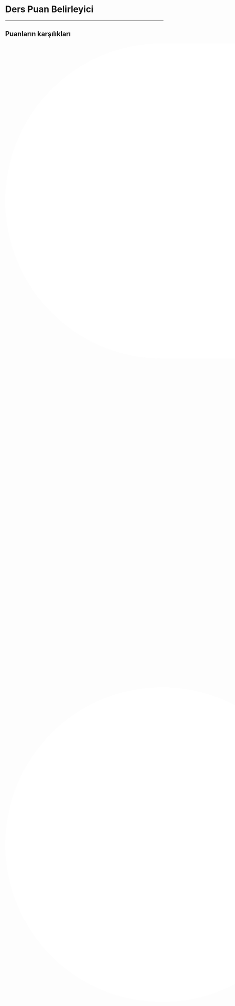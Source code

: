 # Ders Puan Belirleyici


****
## Puanların karşılıkları 

<table align="center" style="border: 1000px #ffffff dotted">
	<thead>
		<tr>
			<th style="border: 1000px #ffffff dotted">RAKAM ILE</th>
			<th style="border: 1000px #ffffff dotted">PUANLAMA ILE</th>
		</tr>
	</thead>
	<tbody>
		<tr>
			<td style="border: 1000px #ffffff dotted">5</td>
			<td style="border: 1000px #ffffff dotted">100-85</td>
		</tr>
		<tr>
			<td style="border: 1000px #ffffff dotted">4</td>
			<td style="border: 1000px #ffffff dotted">70-84</td>
		</tr>
		<tr>
			<td style="border: 1000px #ffffff dotted">3</td>
			<td style="border: 1000px #ffffff dotted">55-69</td>
		</tr>
		<tr>
			<td style="border: 1000px #ffffff dotted">2</td>
			<td style="border: 1000px #ffffff dotted">45-54</td>
		</tr>
		<tr>
			<td style="border: 1000px #ffffff dotted">1</td>
			<td style="border: 1000px #ffffff dotted">0-44</td>
		</tr>
	</tbody>
</table>









****

## Floatchart şeması

_  _  _  _ _ _![image](https://github.com/user-attachments/assets/9448d390-ac60-46fa-87bd-b5324cb74c52)_ _ _ _ __

****

## Floatchart Programi ile



![image](https://github.com/user-attachments/assets/f36eea9c-865b-4843-b00b-b0fef3a62ecf)

***
